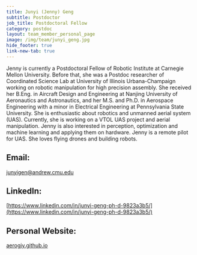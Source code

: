 ```yaml
---
title: Junyi (Jenny) Geng
subtitle: Postdoctor
job_title: Postdoctoral Fellow
category: postdoc
layout: team_member_personal_page
image: /img/team/junyi_geng.jpg
hide_footer: true
link-new-tab: true
---
```


Jenny is currently a Postdoctoral Fellow of Robotic Institute at Carnegie Mellon University. Before that, she was a Postdoc researcher of Coordinated Science Lab at University of Illinois Urbana-Champaign working on robotic manipulation for high precision assembly. She received her B.Eng. in Aircraft Design and Engineering at Nanjing University of Aeronautics and Astronautics, and her M.S. and Ph.D. in Aerospace Engineering with a minor in Electrical Engineering at Pennsylvania State University.  She is enthusiastic about robotics and unmanned aerial system (UAS). Currently, she is working on a VTOL UAS project and aerial manipulation. Jenny is also interested in perception, optimization and machine learning and applying them on hardware. 
Jenny is a remote pilot for UAS. She loves flying drones and building robots.

## Email: ##
junyigen@andrew.cmu.edu

## LinkedIn: ###
[https://www.linkedin.com/in/junyi-geng-ph-d-9823a3b5/](https://www.linkedin.com/in/junyi-geng-ph-d-9823a3b5/)

## Personal Website: ##
[aerogjy.github.io](http://aerogjy.github.io/)